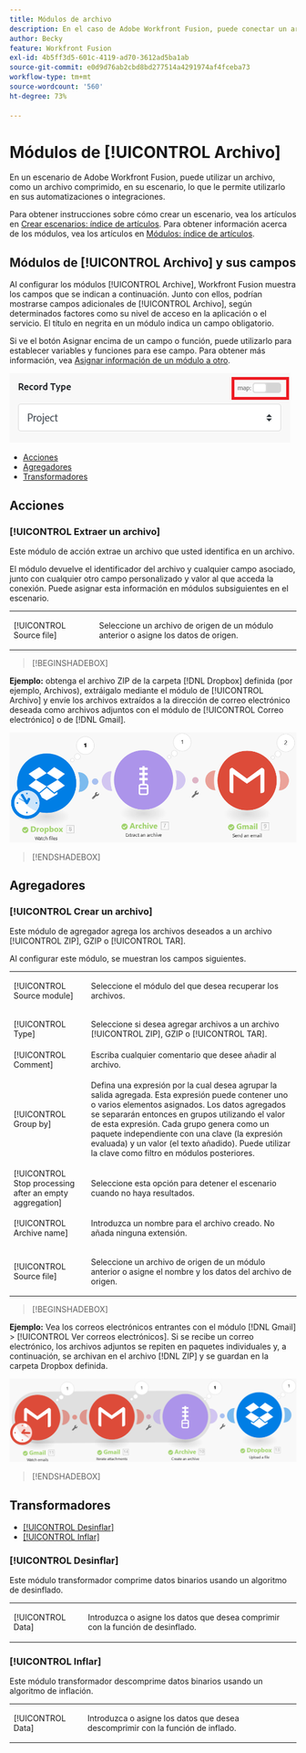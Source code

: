 ```yaml
---
title: Módulos de archivo
description: En el caso de Adobe Workfront Fusion, puede conectar un archivo, como un archivo comprimido, a varias aplicaciones y servicios de terceros. Por ejemplo, puede configurar un escenario que
author: Becky
feature: Workfront Fusion
exl-id: 4b5ff3d5-601c-4119-ad70-3612ad5ba1ab
source-git-commit: e0d9d76ab2cbd8bd277514a4291974af4fceba73
workflow-type: tm+mt
source-wordcount: '560'
ht-degree: 73%

---
```


# Módulos de [!UICONTROL Archivo]

En un escenario de Adobe Workfront Fusion, puede utilizar un archivo, como un archivo comprimido, en su escenario, lo que le permite utilizarlo en sus automatizaciones o integraciones.

Para obtener instrucciones sobre cómo crear un escenario, vea los artículos en [Crear escenarios: índice de artículos](/help/workfront-fusion/create-scenarios/create-scenarios-toc.md). Para obtener información acerca de los módulos, vea los artículos en [Módulos: índice de artículos](/help/workfront-fusion/references/modules/modules-toc.md).

## Módulos de [!UICONTROL Archivo] y sus campos

Al configurar los módulos [!UICONTROL Archive], Workfront Fusion muestra los campos que se indican a continuación. Junto con ellos, podrían mostrarse campos adicionales de [!UICONTROL Archivo], según determinados factores como su nivel de acceso en la aplicación o el servicio. El título en negrita en un módulo indica un campo obligatorio.

Si ve el botón Asignar encima de un campo o función, puede utilizarlo para establecer variables y funciones para ese campo. Para obtener más información, vea [Asignar información de un módulo a otro](/help/workfront-fusion/create-scenarios/map-data/map-data-from-one-to-another.md).

![Conmutador Asignar](/help/workfront-fusion/references/apps-and-modules/assets/map-toggle-350x74.png)

* [Acciones](#actions)
* [Agregadores](#aggregators)
* [Transformadores](#transformers)

## Acciones

### [!UICONTROL Extraer un archivo]

Este módulo de acción extrae un archivo que usted identifica en un archivo.

El módulo devuelve el identificador del archivo y cualquier campo asociado, junto con cualquier otro campo personalizado y valor al que acceda la conexión. Puede asignar esta información en módulos subsiguientes en el escenario.

<table style="table-layout:auto">
 <col> 
 <col> 
 <tbody> 
  <tr> 
   <td>[!UICONTROL Source file]</td> 
   <td> <p>  <p>Seleccione un archivo de origen de un módulo anterior o asigne los datos de origen.</p></p>  </td> 
  </tr> 
 </tbody> 
</table>

>[!BEGINSHADEBOX]

**Ejemplo:** obtenga el archivo ZIP de la carpeta [!DNL Dropbox] definida (por ejemplo, Archivos), extráigalo mediante el módulo de [!UICONTROL Archivo] y envíe los archivos extraídos a la dirección de correo electrónico deseada como archivos adjuntos con el módulo de [!UICONTROL Correo electrónico] o de [!DNL Gmail].

![Ejemplo de Dropbox](/help/workfront-fusion/references/apps-and-modules/assets/example-dropbox-350x134.png)

>[!ENDSHADEBOX]

## Agregadores

### [!UICONTROL Crear un archivo]

Este módulo de agregador agrega los archivos deseados a un archivo [!UICONTROL ZIP], GZIP o [!UICONTROL TAR].

Al configurar este módulo, se muestran los campos siguientes.

<table style="table-layout:auto"> 
 <col> 
 <col> 
 <tbody> 
  <tr> 
   <td>[!UICONTROL Source module]</td> 
   <td> <p> Seleccione el módulo del que desea recuperar los archivos.</p> </td> 
  </tr> 
  <tr> 
   <td>[!UICONTROL Type] </td> 
   <td> <p>Seleccione si desea agregar archivos a un archivo [!UICONTROL ZIP], GZIP o [!UICONTROL TAR].</p> </td> 
  </tr> 
  <tr> 
   <td>[!UICONTROL Comment]</td> 
   <td>Escriba cualquier comentario que desee añadir al archivo.</td> 
  </tr> 
  <tr> 
   <td>[!UICONTROL Group by]</td> 
   <td> <p>Defina una expresión por la cual desea agrupar la salida agregada. Esta expresión puede contener uno o varios elementos asignados. Los datos agregados se separarán entonces en grupos utilizando el valor de esta expresión. Cada grupo genera como un paquete independiente con una clave (la expresión evaluada) y un valor (el texto añadido). Puede utilizar la clave como filtro en módulos posteriores.</p> </td> 
  </tr> 
  <tr> 
   <td>[!UICONTROL Stop processing after an empty aggregation]</td> 
   <td>Seleccione esta opción para detener el escenario cuando no haya resultados.</td> 
  </tr> 
  <tr> 
   <td>[!UICONTROL Archive name]</td> 
   <td> <p> Introduzca un nombre para el archivo creado. No añada ninguna extensión.</p> </td> 
  </tr> 
  <tr> 
   <td>[!UICONTROL Source file]</td> 
   <td> <p>Seleccione un archivo de origen de un módulo anterior o asigne el nombre y los datos del archivo de origen.</p> </td> 
  </tr> 
 </tbody> 
</table>

>[!BEGINSHADEBOX]

**Ejemplo:** Vea los correos electrónicos entrantes con el módulo [!DNL Gmail] > [!UICONTROL Ver correos electrónicos]. Si se recibe un correo electrónico, los archivos adjuntos se repiten en paquetes individuales y, a continuación, se archivan en el archivo [!DNL ZIP] y se guardan en la carpeta Dropbox definida.

![Ejemplo de Gmail](/help/workfront-fusion/references/apps-and-modules/assets/example-gmail-350x102.png)

>[!ENDSHADEBOX]

## Transformadores

* [[!UICONTROL Desinflar]](#deflate)
* [[!UICONTROL Inflar]](#inflate)

### [!UICONTROL Desinflar]

Este módulo transformador comprime datos binarios usando un algoritmo de desinflado.

<table style="table-layout:auto">
 <col> 
 <col> 
 <tbody> 
  <tr> 
   <td>[!UICONTROL Data] </td> 
   <td> <p>Introduzca o asigne los datos que desea comprimir con la función de desinflado.</p> </td> 
  </tr> 
 </tbody> 
</table>

### [!UICONTROL Inflar]

Este módulo transformador descomprime datos binarios usando un algoritmo de inflación.

<table style="table-layout:auto">
 <col> 
 <col> 
 <tbody> 
  <tr> 
   <td>[!UICONTROL Data] </td> 
   <td> <p>Introduzca o asigne los datos que desea descomprimir con la función de inflado.</p> </td> 
  </tr> 
 </tbody> 
</table>
